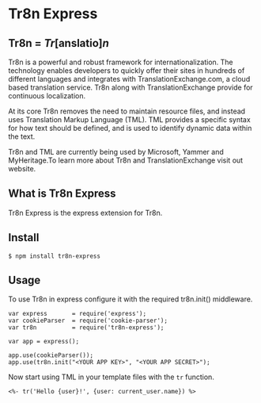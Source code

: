 # Tr8n Express

## Tr8n = *Tr*[anslatio]*n*

Tr8n is a powerful and robust framework for internationalization. The technology enables developers to quickly offer their sites in hundreds of different languages and integrates with TranslationExchange.com, a cloud based translation service. Tr8n along with TranslationExchange provide for continuous localization. 

At its core Tr8n removes the need to maintain resource files, and instead uses Translation Markup Language (TML). TML provides a specific syntax for how text should be defined, and is used to identify dynamic data within the text.

Tr8n and TML are currently being used by Microsoft, Yammer and MyHeritage.To learn more about Tr8n and TranslationExchange visit out website.

## What is Tr8n Express

Tr8n Express is the express extension for Tr8n.

## Install

    $ npm install tr8n-express

## Usage

To use Tr8n in express configure it with the required tr8n.init() middleware.

    var express       = require('express');
    var cookieParser  = require('cookie-parser');
    var tr8n          = require('tr8n-express');
    
    var app = express();
    
    app.use(cookieParser());    
    app.use(tr8n.init("<YOUR APP KEY>", "<YOUR APP SECRET>");

Now start using TML in your template files with the `tr` function.

    <%- tr('Hello {user}!', {user: current_user.name}) %>
